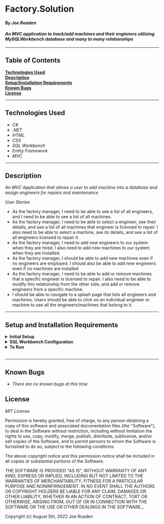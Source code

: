 # Factory.Solution

#### By _**Joe Roaden**_  

#### _An MVC application to track/add machines and their enginners utilizing MySQLWorkbench database and many to many relationships_  

---

## Table of Contents

**[Technologies Used](#technologies-used)  
[Description](#description)  
[Setup/Installation Requirements](#setup-and-installation-requirements)  
[Known Bugs](#known-bugs)  
[License](#license)**

---

## Technologies Used

* _C#_
* _.NET_
* _HTML_
* _CSS_
* _SQL Workbench_
* _Entity Framework_
* _MVC_

---
## Description

_An MVC Application that allows a user to add machine into a database and assign engineers for repairs and maintenance_


_User Stories_
* As the factory manager, I need to be able to see a list of all engineers, and I need to be able to see a list of all machines.
* As the factory manager, I need to be able to select a engineer, see their details, and see a list of all machines that engineer is licensed to repair. I also need to be able to select a machine, see its details, and see a list of all engineers licensed to repair it.
* As the factory manager, I need to add new engineers to our system when they are hired. I also need to add new machines to our system when they are installed.
* As the factory manager, I should be able to add new machines even if no engineers are employed. I should also be able to add new engineers even if no machines are installed
* As the factory manager, I need to be able to add or remove machines that a specific engineer is licensed to repair. I also need to be able to modify this relationship from the other side, and add or remove engineers from a specific machine.
* I should be able to navigate to a splash page that lists all engineers and machines. Users should be able to click on an individual engineer or machine to see all the engineers/machines that belong to it.

---
## Setup and Installation Requirements

<details>
<summary><strong>Initial Setup</strong></summary>
<ol>
<li>Copy the git repository url: https://github.com/joeroaden/Factory.Solution
<li>Open a shell program and navigate to your desktop.
<li>Clone the repository for this project using the "git clone" command and including the copied URL.
<li>While still in the shell program, navigate to the root directory of the newly created file named "Factory.Solution".
<li>From the root directory, navigate to the "Factory" directory.
<li>Move onto "SQL Workbench" instructions below to re-create database necessary to run this project.
<br>
</details>

<details>
<summary><strong>SQL Workbench Configuration</strong></summary>
<ol>
<li>Create an appsetting.json file in the "Factory" directory of the project*  
   
<li> Insert the following code** : <br>

<pre>{
  "ConnectionStrings": {
    "DefaultConnection": "Server=localhost;Port=3306;database=joe_roaden;uid=[YOUR-USER-NAME];pwd=[YOUR-PASSWORD-HERE];"
  }
}</pre>
<small>*note: you must include your password in the code block section labeled "YOUR-PASSWORD-HERE".</small><br>
<small>**note: if you plan to push this cloned project to a public-facing repository, remember to add the appsettings.json file to your .gitignore before doing so.</small>

<li>Once "appsettings.json" file has been created, navigate back to SQL Workbench.
<li>Import the database named "joe_roaden.sql" from the root directory of the project.<br><br>
How to Import a Database:
<ol> 
  <li>Open SQL Workbench.
  <li>Navigate to "Administration" tab in SQL Workbench.
  <li>Click "Data Import/Restore".
  <li>Select the radio button "Import from Self-Contained File" and include file path to the sql file of this project you cloned to your machine.
  <li>In "Default Schema to be Imported to" click "New".
  <li>Name the schema "joe_roaden" then click "OK".
  <li>Once named, switch to "Import Progress" tab and click "Start Import".
  
</details>

<details>
<summary><strong>To Run</strong></summary>
Navigate to:  Factory.Solution  then Factory

Run ```$ dotnet restore``` in the console.<br>
Run ```$ dotnet run``` in the console
</details>
<br>

---
## Known Bugs

* _There are no known bugs at this time_

## License

_MIT License_

Permission is hereby granted, free of charge, to any person obtaining a copy of this software and associated documentation files (the "Software"), to deal in the Software without restriction, including without limitation the rights to use, copy, modify, merge, publish, distribute, sublicense, and/or sell copies of the Software, and to permit persons to whom the Software is furnished to do so, subject to the following conditions:

The above copyright notice and this permission notice shall be included in all copies or substantial portions of the Software.

THE SOFTWARE IS PROVIDED "AS IS", WITHOUT WARRANTY OF ANY KIND, EXPRESS OR IMPLIED, INCLUDING BUT NOT LIMITED TO THE WARRANTIES OF MERCHANTABILITY, FITNESS FOR A PARTICULAR PURPOSE AND NONINFRINGEMENT. IN NO EVENT SHALL THE AUTHORS OR COPYRIGHT HOLDERS BE LIABLE FOR ANY CLAIM, DAMAGES OR OTHER LIABILITY, WHETHER IN AN ACTION OF CONTRACT, TORT OR OTHERWISE, ARISING FROM, OUT OF OR IN CONNECTION WITH THE SOFTWARE OR THE USE OR OTHER DEALINGS IN THE SOFTWARE._

Copyright (c) August 5th, 2022 Joe Roaden